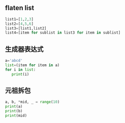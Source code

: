 ## flaten list
```python
list1=[1,2,3]
list2=[4,5,6]
list3=[list1,list2]
list4=[item for sublist in list3 for item in sublist]
```
## 生成器表达式
```python
a='abcd'
list=(item for item in a)
for i in list:
   print(i)
```
## 元祖拆包
```python
a, b, *mid, _ = range(10)
print(a)
print(b)
print(mid)

```
